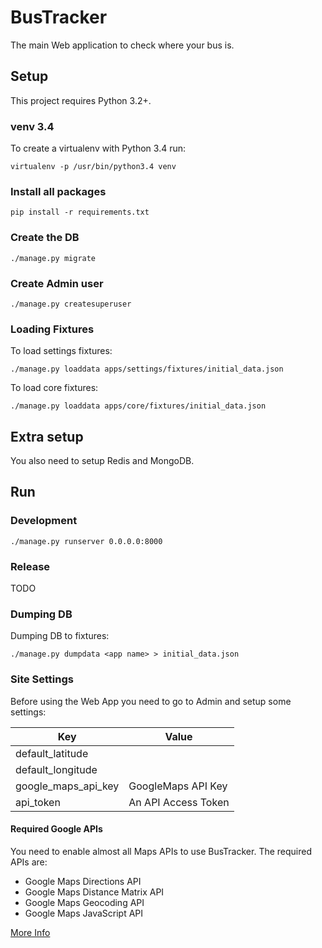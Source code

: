 # BusTracker

The main Web application to check where your bus is.

## Setup

This project requires Python 3.2+.

### venv 3.4

To create a virtualenv with Python 3.4 run:

`virtualenv -p /usr/bin/python3.4 venv`

### Install all packages

`pip install -r requirements.txt`

### Create the DB

`./manage.py migrate`

### Create Admin user

`./manage.py createsuperuser`

### Loading Fixtures

To load settings fixtures:

`./manage.py loaddata apps/settings/fixtures/initial_data.json`

To load core fixtures:

`./manage.py loaddata apps/core/fixtures/initial_data.json`

## Extra setup

You also need to setup Redis and MongoDB.

## Run

### Development

`./manage.py runserver 0.0.0.0:8000`

### Release

TODO

### Dumping DB

Dumping DB to fixtures:

`./manage.py dumpdata <app name> > initial_data.json`

### Site Settings

Before using the Web App you need to go to Admin and setup some settings:

| Key | Value |
|-----|-------|
| default_latitude | |
| default_longitude | |
| google_maps_api_key | GoogleMaps API Key |
| api_token | An API Access Token |

#### Required Google APIs

You need to enable almost all Maps APIs to use BusTracker. The required APIs are:

- Google Maps Directions API
- Google Maps Distance Matrix API
- Google Maps Geocoding API
- Google Maps JavaScript API

[More Info](https://developers.google.com/maps/)
